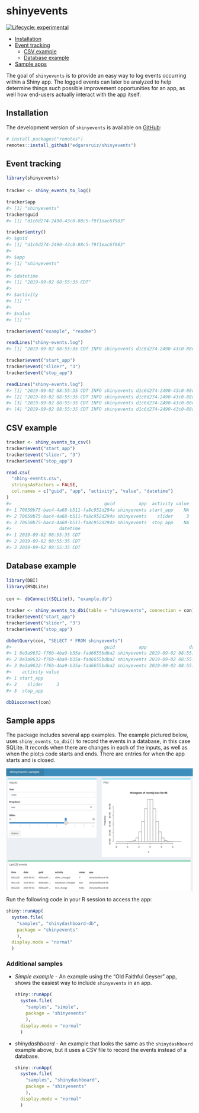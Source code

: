 
<!-- README.md is generated from README.Rmd. Please edit that file -->

# shinyevents

<!-- badges: start -->

[![Lifecycle:
experimental](https://img.shields.io/badge/lifecycle-experimental-orange.svg)](https://www.tidyverse.org/lifecycle/#experimental)
<!-- badges: end -->

  - [Installation](#installation)
  - [Event tracking](#event-tracking)
      - [CSV example](#csv-example)
      - [Database example](#database-example)
  - [Sample apps](#sample-apps)

The goal of `shinyevents` is to provide an easy way to log events
occurring within a Shiny app. The logged events can later be analyzed to
help determine things such possible improvement opportunities for an
app, as well how end-users actually interact with the app itself.

## Installation

The development version of `shinyevents` is available on
[GitHub](https://github.com/):

``` r
# install.packages("remotes")
remotes::install_github("edgararuiz/shinyevents")
```

## Event tracking

``` r
library(shinyevents)

tracker <- shiny_events_to_log()
```

``` r
tracker$app
#> [1] "shinyevents"
tracker$guid
#> [1] "d1c6d274-2490-43c0-88c5-f9f1eac6f983"
```

``` r
tracker$entry()
#> $guid
#> [1] "d1c6d274-2490-43c0-88c5-f9f1eac6f983"
#> 
#> $app
#> [1] "shinyevents"
#> 
#> $datetime
#> [1] "2019-09-02 08:55:35 CDT"
#> 
#> $activity
#> [1] ""
#> 
#> $value
#> [1] ""
```

``` r
tracker$event("example", "readme")
```

``` r
readLines("shiny-events.log")
#> [1] "2019-09-02 08:55:35 CDT INFO shinyevents d1c6d274-2490-43c0-88c5-f9f1eac6f983 example readme "
```

``` r
tracker$event("start_app")
tracker$event("slider", "3")
tracker$event("stop_app")
```

``` r
readLines("shiny-events.log")
#> [1] "2019-09-02 08:55:35 CDT INFO shinyevents d1c6d274-2490-43c0-88c5-f9f1eac6f983 example readme "
#> [2] "2019-09-02 08:55:35 CDT INFO shinyevents d1c6d274-2490-43c0-88c5-f9f1eac6f983 start_app  "    
#> [3] "2019-09-02 08:55:35 CDT INFO shinyevents d1c6d274-2490-43c0-88c5-f9f1eac6f983 slider 3 "      
#> [4] "2019-09-02 08:55:35 CDT INFO shinyevents d1c6d274-2490-43c0-88c5-f9f1eac6f983 stop_app  "
```

## CSV example

``` r
tracker <- shiny_events_to_csv()
tracker$event("start_app")
tracker$event("slider", "3")
tracker$event("stop_app")
```

``` r
read.csv(
  "shiny-events.csv",
  stringsAsFactors = FALSE,
  col.names = c("guid", "app", "activity", "value", "datetime")
)
#>                                   guid         app  activity value
#> 1 70659b75-bac4-4a68-b511-fa8c952d294a shinyevents start_app    NA
#> 2 70659b75-bac4-4a68-b511-fa8c952d294a shinyevents    slider     3
#> 3 70659b75-bac4-4a68-b511-fa8c952d294a shinyevents  stop_app    NA
#>                  datetime
#> 1 2019-09-02 08:55:35 CDT
#> 2 2019-09-02 08:55:35 CDT
#> 3 2019-09-02 08:55:35 CDT
```

## Database example

``` r
library(DBI)
library(RSQLite)

con <- dbConnect(SQLite(), "example.db")
```

``` r
tracker <- shiny_events_to_dbi(table = "shinyevents", connection = con)
tracker$event("start_app")
tracker$event("slider", "3")
tracker$event("stop_app")
```

``` r
dbGetQuery(con, "SELECT * FROM shinyevents")
#>                                   guid         app                datetime
#> 1 8e3a9632-f76b-4ba9-b35a-fad6655bdba2 shinyevents 2019-09-02 08:55:36 CDT
#> 2 8e3a9632-f76b-4ba9-b35a-fad6655bdba2 shinyevents 2019-09-02 08:55:36 CDT
#> 3 8e3a9632-f76b-4ba9-b35a-fad6655bdba2 shinyevents 2019-09-02 08:55:36 CDT
#>    activity value
#> 1 start_app      
#> 2    slider     3
#> 3  stop_app
```

``` r
dbDisconnect(con)
```

## Sample apps

The package includes several app examples. The example pictured below,
uses `shiny_events_to_dbi()` to record the events in a database, in this
case SQLite. It records when there are changes in each of the inputs, as
well as when the plot;s code starts and ends. There are entries for when
the app starts and is closed.

<img src="man/figures/example-app.png" align="center" width="600" />

<br/>

Run the following code in your R session to access the app:

``` r
shiny::runApp(
  system.file(
    "samples", "shinydashboard-db", 
    package = "shinyevents"
    ), 
  display.mode = "normal"
  )
```

### Additional samples

  - *Simple example* - An example using the “Old Faithful Geyser” app,
    shows the easiest way to include `shinyevents` in an app.
    
    ``` r
    shiny::runApp(
      system.file(
        "samples", "simple", 
        package = "shinyevents"
        ), 
      display.mode = "normal"
      )
    ```

  - *shinydashboard* - An example that looks the same as the
    `shinydashboard` example above, but it uses a CSV file to record the
    events instead of a database.
    
    ``` r
    shiny::runApp(
      system.file(
        "samples", "shinydashboard", 
        package = "shinyevents"
        ), 
      display.mode = "normal"
      )
    ```
